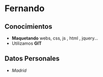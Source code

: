# Fernando 

## Conocimientos 

- **Maquetando** webs, css, js , html , jquery...
- Utilizamos **GIT**

## Datos Personales

- _Madrid_  